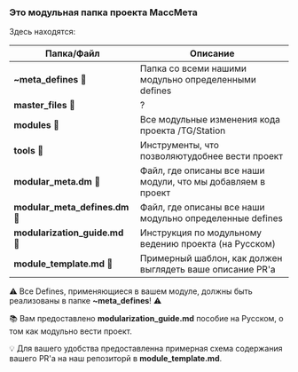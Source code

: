 ### Это модульная папка проекта МассМета

Здесь находятся:


| Папка/Файл                      | Описание
| ------------------------------- | -------------------------------------------------------------|
| **~meta_defines**            📁 | Папка со всеми нашими модульно определенными defines         |
| **master_files**             📁 | ?                                                            |
| **modules**                  📁 | Все модульные изменения кода проекта /TG/Station             |
| **tools**                    📁 | Инструменты, что позволяютудобнее вести проект               |
| **modular_meta.dm**          📄 | Файл, где описаны все наши модули, что мы добавляем в проект |
| **modular_meta_defines.dm**  📄 | Файл, где описаны все наши модульно определенные defines     |
| **modularization_guide.md**  📝 | Инструкция по модульному ведению проекта (на Русском)        |
| **module_template.md**       📝 | Примерный шаблон, как должен выглядеть ваше описание PR'а    |

⚠️ Все Defines, применяющиеся в вашем модуле, должны быть реализованы в папке **~meta_defines**! ⚠️

📚 Вам предоставлено **modularization_guide.md** пособие на Русском, о том как модульно вести проект.

💡 Для вашего удобства предоставленна примерная схема содержания вашего PR'а на наш репозиторй в **module_template.md**.
